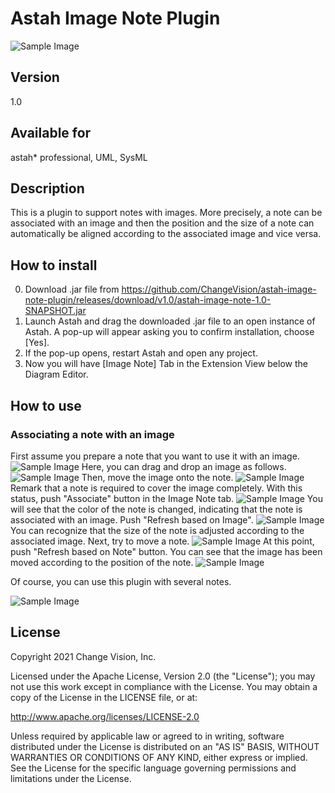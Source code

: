 Astah Image Note Plugin
===============================
![Sample Image](doc/d01.png)

Version
----------------
1.0

Available for
----------------
astah* professional, UML, SysML

Description
----------------
This is a plugin to support notes with images.  More precisely, a note can be associated with an image and then the position and the size of a note can automatically be aligned according to the associated image and vice versa.


How to install
----------------

0. Download .jar file from
   https://github.com/ChangeVision/astah-image-note-plugin/releases/download/v1.0/astah-image-note-1.0-SNAPSHOT.jar
1. Launch Astah and drag the downloaded .jar file to an open instance of Astah. A pop-up will appear asking you to confirm installation, choose [Yes].
2. If the pop-up opens, restart Astah and open any project.
3. Now you will have [Image Note] Tab in the Extension View below the Diagram Editor.


How to use
----------------
### Associating a note with an image
First assume you prepare a note that you want to use it with an image.
![Sample Image](doc/image001.png)
Here, you can drag and drop an image as follows.
![Sample Image](doc/image002.png)
Then, move the image onto the note.
![Sample Image](doc/image003.png)
Remark that a note is required to cover the image completely. With this status, push "Associate" button in the Image Note tab.
![Sample Image](doc/image004.png)
You will see that the color of the note is changed, indicating that the note is associated with an image.  Push "Refresh based on Image".
![Sample Image](doc/image005.png)
You can recognize that the size of the note is adjusted according to the associated image.  Next, try to move a note.
![Sample Image](doc/image006.png)
At this point, push "Refresh based on Note" button.
You can see that the image has been moved according to the position of the note.
![Sample Image](doc/image007.png)

Of course, you can use this plugin with several notes.

![Sample Image](doc/8.png)

License
---------------
Copyright 2021 Change Vision, Inc.

Licensed under the Apache License, Version 2.0 (the "License");
you may not use this work except in compliance with the License.
You may obtain a copy of the License in the LICENSE file, or at:

<http://www.apache.org/licenses/LICENSE-2.0>

Unless required by applicable law or agreed to in writing, software
distributed under the License is distributed on an "AS IS" BASIS,
WITHOUT WARRANTIES OR CONDITIONS OF ANY KIND, either express or implied.
See the License for the specific language governing permissions and
limitations under the License.
